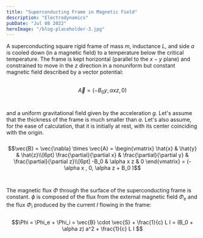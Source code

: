 ```yaml
---
title: "Superconducting Frame in Magnetic Field"
description: "Electrodynamics"
pubDate: "Jul 08 2022"
heroImage: "/blog-placeholder-3.jpg"
---
```

<!-- Katex -->
<link
  rel="stylesheet"
  href="https://cdn.jsdelivr.net/npm/katex@0.15.2/dist/katex.min.css"
  integrity="sha384-MlJdn/WNKDGXveldHDdyRP1R4CTHr3FeuDNfhsLPYrq2t0UBkUdK2jyTnXPEK1NQ"
  crossorigin="anonymous"
/>

A superconducting square rigid frame of mass $m$, inductance $L$, and side $a$ is cooled down (in a magnetic field) to a temperature below the critical temperature. The frame is kept horizontal (parallel to the $x-y$ plane) and constrained to move in the $z$ direction in a nonuniform but constant magnetic field described by a vector potential: </br></br>

$$\vec{A} = (-B_0 y, \alpha x z, 0)$$  </br>

and a uniform gravitational field given by the acceleration $g$. Let's assume that the thickness of the frame is much smaller than $a$. Let's also assume, for the ease of calculation, that it is initially at rest, with its center coinciding with the origin. 
<br><br>
$$\vec{B} = \vec{\nabla} \times \vec{A} = \begin{vmatrix} \hat{x}                         & \hat{y}                       & \hat{z}\\[6pt] \frac{\partial}{\partial x}     & \frac{\partial}{\partial y}   & \frac{\partial}{\partial z}\\[6pt] -B_0                            & \alpha x z                    & 0 \end{vmatrix} = (- \alpha x , 0, \alpha z + B_0 )$$
<br><br>
The magnetic flux $\Phi$ through the surface of the superconducting frame is constant. $\phi$ is composed of the flux from the external magnetic field $\Phi_e$ and the flux $\Phi_i$ produced by the current $I$ flowing in the frame:
<br><br>
$$\Phi = \Phi_e + \Phi_i = \vec{B} \cdot \vec{S} + \frac{1}{c} L I = (B_0 + \alpha z) a^2 + \frac{1}{c} L I $$
<br><br>
